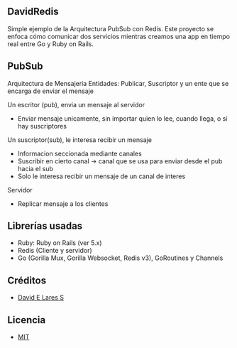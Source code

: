 ## DavidRedis

Simple ejemplo de la Arquitectura PubSub con Redis. Este proyecto se enfoca cómo comunicar dos servicios mientras creamos una app en tiempo real entre Go y Ruby on Rails.

## PubSub

Arquitectura de Mensajeria
Entidades: Publicar, Suscriptor y un ente que se encarga de enviar el mensaje

  Un escritor (pub), envia un mensaje al servidor
   -  Enviar mensaje unicamente, sin importar quien lo lee, cuando llega, o si hay suscriptores

  Un suscriptor(sub), le interesa recibir un mensaje
   - Informacion seccionada mediante canales
   - Suscribir en cierto canal -> canal que se usa para enviar desde el pub hacia el sub
   - Solo le interesa recibir un mensaje de un canal de interes

 Servidor
   - Replicar mensaje a los clientes



## Librerías usadas

- Ruby: Ruby on Rails (ver 5.x)
- Redis (Cliente y servidor)
- Go (Gorilla Mux, Gorilla Websocket, Redis v3), GoRoutines y Channels

## Créditos
- [David E Lares S](https://twitter.com/@davidlares3)

## Licencia

- [MIT](https://opensource.org/licenses/MIT)  
